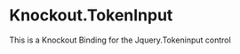 Knockout.TokenInput
===================

This is a Knockout Binding for the Jquery.Tokeninput control
